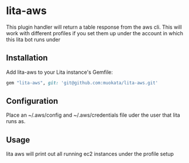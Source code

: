 # lita-aws


This plugin handler will return a table response from the aws cli.  This will work with different profiles if you set them up under the
account in which this lita bot runs under

## Installation

Add lita-aws to your Lita instance's Gemfile:

``` ruby
gem "lita-aws", git: 'git@github.com:muokata/lita-aws.git'
```

## Configuration

Place an ~/.aws/config and ~/.aws/credentials file uder the user that lita runs as.

## Usage

lita aws <profile> will print out all running ec2 instances under the profile setup 
